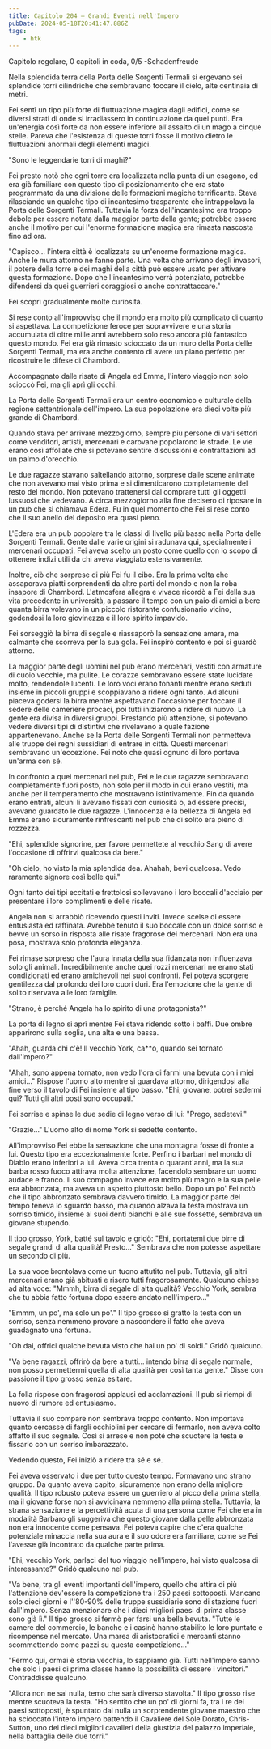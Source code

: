 ```yaml
---
title: Capitolo 204 – Grandi Eventi nell'Impero
pubDate: 2024-05-18T20:41:47.886Z
tags:
    - htk
---
```


Capitolo regolare,
0 capitoli in coda, 0/5
-Schadenfreude

Nella splendida terra della Porta delle Sorgenti Termali si ergevano sei splendide torri cilindriche che sembravano toccare il cielo, alte centinaia di metri.

Fei sentì un tipo più forte di fluttuazione magica dagli edifici, come se diversi strati di onde si irradiassero in continuazione da quei punti. Era un'energia così forte da non essere inferiore all'assalto di un mago a cinque stelle. Pareva che l'esistenza di queste torri fosse il motivo dietro le fluttuazioni anormali degli elementi magici.

"Sono le leggendarie torri di maghi?"

Fei presto notò che ogni torre era localizzata nella punta di un esagono, ed era già familiare con questo tipo di posizionamento che era stato programmato da una divisione delle formazioni magiche terrificante.
Stava rilasciando un qualche tipo di incantesimo trasparente che intrappolava la Porta delle Sorgenti Termali. Tuttavia la forza dell'incantesimo era troppo debole per essere notata dalla maggior parte della gente; potrebbe essere anche il motivo per cui l'enorme formazione magica era rimasta nascosta fino ad ora.

"Capisco... l'intera città è localizzata su un'enorme formazione magica. Anche le mura attorno ne fanno parte. Una volta che arrivano degli invasori, il potere della torre e dei maghi della città può essere usato per attivare questa formazione. Dopo che l'incantesimo verrà potenziato, potrebbe difendersi da quei guerrieri coraggiosi o anche contrattaccare."

Fei scoprì gradualmente molte curiosità.

Si rese conto all'improvviso che il mondo era molto più complicato di quanto si aspettava. La competizione feroce per sopravvivere e una storia accumulata di oltre mille anni avrebbero solo reso ancora più fantastico questo mondo. Fei era già rimasto scioccato da un muro della Porta delle Sorgenti Termali, ma era anche contento di avere un piano perfetto per ricostruire le difese di Chambord.

Accompagnato dalle risate di Angela ed Emma, l'intero viaggio non solo scioccò Fei, ma gli aprì gli occhi.

La Porta delle Sorgenti Termali era un centro economico e culturale della regione settentrionale dell'impero. La sua popolazione era dieci volte più grande di Chambord.

Quando stava per arrivare mezzogiorno, sempre più persone di vari settori come venditori, artisti, mercenari e carovane popolarono le strade. Le vie erano così affollate che si potevano sentire discussioni e contrattazioni ad un palmo d'orecchio.

Le due ragazze stavano saltellando attorno, sorprese dalle scene animate che non avevano mai visto prima e si dimenticarono completamente del resto del mondo. Non potevano trattenersi dal comprare tutti gli oggetti lussuosi che vedevano. A circa mezzogiorno alla fine decisero di riposare in un pub che si chiamava Edera. Fu in quel momento che Fei si rese conto che il suo anello del deposito era quasi pieno.

L'Edera era un pub popolare tra le classi di livello più basso nella Porta delle Sorgenti Termali. Gente dalle varie origini si radunava qui, specialmente i mercenari occupati. Fei aveva scelto un posto come quello con lo scopo di ottenere indizi utili da chi aveva viaggiato estensivamente.

Inoltre, ciò che sorprese di più Fei fu il cibo. Era la prima volta che assaporava piatti sorprendenti da altre parti del mondo e non la roba insapore di Chambord. L'atmosfera allegra e vivace ricordò a Fei della sua vita precedente in università, a passare il tempo con un paio di amici a bere quanta birra volevano in un piccolo ristorante confusionario vicino, godendosi la loro giovinezza e il loro spirito impavido.

Fei sorseggiò la birra di segale e riassaporò la sensazione amara, ma calmante che scorreva per la sua gola. Fei inspirò contento e poi si guardò attorno.

La maggior parte degli uomini nel pub erano mercenari, vestiti con armature di cuoio vecchie, ma pulite. Le corazze sembravano essere state lucidate molto, rendendole lucenti. Le loro voci erano tonanti mentre erano seduti insieme in piccoli gruppi e scoppiavano a ridere ogni tanto. Ad alcuni piaceva godersi la birra mentre aspettavano l'occasione per toccare il sedere delle cameriere procaci, poi tutti iniziarono a ridere di nuovo.
La gente era divisa in diversi gruppi. Prestando più attenzione, si potevano vedere diversi tipi di distintivi che rivelavano a quale fazione appartenevano. Anche se la Porta delle Sorgenti Termali non permetteva alle truppe dei regni sussidiari di entrare in città. Questi mercenari sembravano un'eccezione. Fei notò che quasi ognuno di loro portava un'arma con sé.

In confronto a quei mercenari nel pub, Fei e le due ragazze sembravano completamente fuori posto, non solo per il modo in cui erano vestiti, ma anche per il temperamento che mostravano istintivamente. Fin da quando erano entrati, alcuni li avevano fissati con curiosità o, ad essere precisi, avevano guardato le due ragazze. L'innocenza e la bellezza di Angela ed Emma erano sicuramente rinfrescanti nel pub che di solito era pieno di rozzezza.

"Ehi, splendide signorine, per favore permettete al vecchio Sang di avere l'occasione di offrirvi qualcosa da bere."

"Oh cielo, ho visto la mia splendida dea. Ahahah, bevi qualcosa. Vedo raramente signore così belle qui."

Ogni tanto dei tipi eccitati e frettolosi sollevavano i loro boccali d'acciaio per presentare i loro complimenti e delle risate.

Angela non si arrabbiò ricevendo questi inviti. Invece scelse di essere entusiasta ed raffinata. Avrebbe tenuto il suo boccale con un dolce sorriso e bevve un sorso in risposta alle risate fragorose dei mercenari. Non era una posa, mostrava solo profonda eleganza.

Fei rimase sorpreso che l'aura innata della sua fidanzata non influenzava solo gli animali. Incredibilmente anche quei rozzi mercenari ne erano stati condizionati ed erano amichevoli nei suoi confronti. Fei poteva scorgere gentilezza dal profondo dei loro cuori duri. Era l'emozione che la gente di solito riservava alle loro famiglie.

"Strano, è perché Angela ha lo spirito di una protagonista?"

La porta di legno si aprì mentre Fei stava ridendo sotto i baffi. Due ombre apparirono sulla soglia, una alta e una bassa.

"Ahah, guarda chi c'è! Il vecchio York, ca**o, quando sei tornato dall'impero?"

"Ahah, sono appena tornato, non vedo l'ora di farmi una bevuta con i miei amici..." Rispose l'uomo alto mentre si guardava attorno, dirigendosi alla fine verso il tavolo di Fei insieme al tipo basso. "Ehi, giovane, potrei sedermi qui? Tutti gli altri posti sono occupati."

Fei sorrise e spinse le due sedie di legno verso di lui: "Prego, sedetevi."

"Grazie..." L'uomo alto di nome York si sedette contento.

All'improvviso Fei ebbe la sensazione che una montagna fosse di fronte a lui. Questo tipo era eccezionalmente forte. Perfino i barbari nel mondo di Diablo erano inferiori a lui. Aveva circa trenta o quarant'anni, ma la sua barba rosso fuoco attirava molta attenzione, facendolo sembrare un uomo audace e franco.
Il suo compagno invece era molto più magro e la sua pelle era abbronzata, ma aveva un aspetto piuttosto bello. Dopo un po' Fei notò che il tipo abbronzato sembrava davvero timido. La maggior parte del tempo teneva lo sguardo basso, ma quando alzava la testa mostrava un sorriso timido, insieme ai suoi denti bianchi e alle sue fossette, sembrava un giovane stupendo.

Il tipo grosso, York, batté sul tavolo e gridò: "Ehi, portatemi due birre di segale grandi di alta qualità! Presto..." Sembrava che non potesse aspettare un secondo di più.

La sua voce brontolava come un tuono attutito nel pub. Tuttavia, gli altri mercenari erano già abituati e risero tutti fragorosamente. Qualcuno chiese ad alta voce: "Mmmh, birra di segale di alta qualità? Vecchio York, sembra che tu abbia fatto fortuna dopo essere andato nell'impero..."

"Emmm, un po', ma solo un po'." Il tipo grosso si grattò la testa con un sorriso, senza nemmeno provare a nascondere il fatto che aveva guadagnato una fortuna.

"Oh dai, offrici qualche bevuta visto che hai un po' di soldi." Gridò qualcuno.

"Va bene ragazzi, offrirò da bere a tutti... intendo birra di segale normale, non posso permettermi quella di alta qualità per così tanta gente." Disse con passione il tipo grosso senza esitare.

La folla rispose con fragorosi applausi ed acclamazioni. Il pub si riempì di nuovo di rumore ed entusiasmo.

Tuttavia il suo compare non sembrava troppo contento. Non importava quanto cercasse di fargli occhiolini per cercare di fermarlo, non aveva colto affatto il suo segnale. Così si arrese e non poté che scuotere la testa e fissarlo con un sorriso imbarazzato.

Vedendo questo, Fei iniziò a ridere tra sé e sé.

Fei aveva osservato i due per tutto questo tempo. Formavano uno strano gruppo. Da quanto aveva capito, sicuramente non erano della migliore qualità. Il tipo robusto poteva essere un guerriero al picco della prima stella, ma il giovane forse non si avvicinava nemmeno alla prima stella.
Tuttavia, la strana sensazione e la percettività acuta di una persona come Fei che era in modalità Barbaro gli suggeriva che questo giovane dalla pelle abbronzata non era innocente come pensava. Fei poteva capire che c'era qualche potenziale minaccia nella sua aura e il suo odore era familiare, come se Fei l'avesse già incontrato da qualche parte prima.

"Ehi, vecchio York, parlaci del tuo viaggio nell'impero, hai visto qualcosa di interessante?" Gridò qualcuno nel pub.

"Va bene, tra gli eventi importanti dell'impero, quello che attira di più l'attenzione dev'essere la competizione tra i 250 paesi sottoposti. Mancano solo dieci giorni e l''80-90% delle truppe sussidiarie sono di stazione fuori dall'impero. Senza menzionare che i dieci migliori paesi di prima classe sono già lì." Il tipo grosso si fermò per farsi una bella bevuta. "Tutte le camere del commercio, le banche e i casinò hanno stabilito le loro puntate e ricompense nel mercato. Una marea di aristocratici e mercanti stanno scommettendo come pazzi su questa competizione..."

"Fermo qui, ormai è storia vecchia, lo sappiamo già. Tutti nell'impero sanno che solo i paesi di prima classe hanno la possibilità di essere i vincitori." Contraddisse qualcuno.

"Allora non ne sai nulla, temo che sarà diverso stavolta." Il tipo grosso rise mentre scuoteva la testa. "Ho sentito che un po' di giorni fa, tra i re dei paesi sottoposti, è spuntato dal nulla un sorprendente giovane maestro che ha scioccato l'intero impero battendo il Cavaliere del Sole Dorato, Chris-Sutton, uno dei dieci migliori cavalieri della giustizia del palazzo imperiale, nella battaglia delle due torri."



